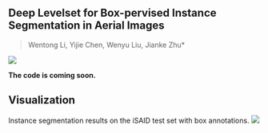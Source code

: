 ## Deep Levelset for Box-pervised Instance Segmentation in Aerial Images
> Wentong Li, Yijie Chen, Wenyu Liu, Jianke Zhu*

![](https://github.com/LiWentomng/boxlevelset/blob/main/docs/overallnetwork.png)

 **The code is coming soon.**

## Visualization
 Instance segmentation results on the iSAID test set with box annotations.
 ![](https://github.com/LiWentomng/boxlevelset/blob/main/docs/visual_results.png)



